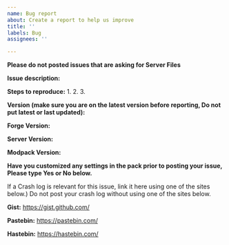 ```yaml
---
name: Bug report
about: Create a report to help us improve
title: ''
labels: Bug
assignees: ''

---
```


**Please do not posted issues that are asking for Server Files**

**Issue description:**

 

 
**Steps to reproduce:**
1.
2.
3.

 
**Version (make sure you are on the latest version before reporting, Do not put latest or last updated):**

**Forge Version:**



**Server Version:**



**Modpack Version:**




**Have you customized any settings in the pack prior to posting your issue, Please type Yes or No below.**

 
If a  Crash log is relevant for this issue, link it here using one of the sites below.)
Do not post your crash log without using one of the sites below.

 

**Gist:** https://gist.github.com/

**Pastebin:** https://pastebin.com/

**Hastebin:** https://hastebin.com/
